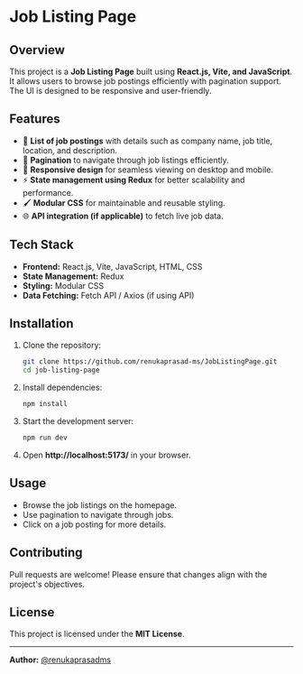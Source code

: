 # Job Listing Page

## Overview
This project is a **Job Listing Page** built using **React.js, Vite, and JavaScript**. It allows users to browse job postings efficiently with pagination support. The UI is designed to be responsive and user-friendly.

## Features
- 🏢 **List of job postings** with details such as company name, job title, location, and description.
- 📄 **Pagination** to navigate through job listings efficiently.
- 🎨 **Responsive design** for seamless viewing on desktop and mobile.
- ⚡ **State management using Redux** for better scalability and performance.
- 🖌 **Modular CSS** for maintainable and reusable styling.
- 🌐 **API integration (if applicable)** to fetch live job data.

## Tech Stack
- **Frontend:** React.js, Vite, JavaScript, HTML, CSS
- **State Management:** Redux
- **Styling:** Modular CSS
- **Data Fetching:** Fetch API / Axios (if using API)

## Installation
1. Clone the repository:
   ```bash
   git clone https://github.com/renukaprasad-ms/JobListingPage.git
   cd job-listing-page
   ```
2. Install dependencies:
   ```bash
   npm install
   ```
3. Start the development server:
   ```bash
   npm run dev
   ```
4. Open **http://localhost:5173/** in your browser.

## Usage
- Browse the job listings on the homepage.
- Use pagination to navigate through jobs.
- Click on a job posting for more details.

## Contributing
Pull requests are welcome! Please ensure that changes align with the project's objectives.

## License
This project is licensed under the **MIT License**.

---
**Author:** [@renukaprasadms](https://github.com/renukaprasadms)


